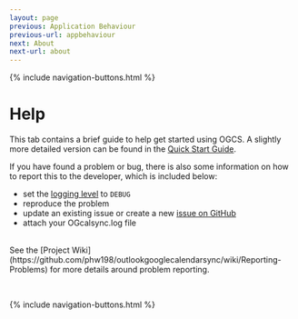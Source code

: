 ```yaml
---
layout: page
previous: Application Behaviour
previous-url: appbehaviour
next: About
next-url: about
---
```

{% include navigation-buttons.html %}

# Help

This tab contains a brief guide to help get started using OGCS. A slightly more detailed version can be found in the [Quick Start Guide](quickstart).

If you have found a problem or bug, there is also some information on how to report this to the developer, which is included below:
* set the [logging level](appbehaviour#logging) to `DEBUG`
* reproduce the problem
* update an existing issue or create a new [issue on GitHub](https://github.com/phw198/OutlookGoogleCalendarSync/issues)
* attach your OGcalsync.log file

<br/>
See the [Project Wiki](https://github.com/phw198/outlookgooglecalendarsync/wiki/Reporting-Problems) for more details around problem reporting.


<p>&nbsp;</p>
{% include navigation-buttons.html %}
<p>&nbsp;</p>
